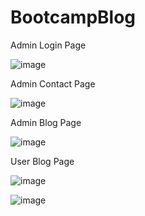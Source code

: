 # BootcampBlog

Admin Login Page

![image](https://github.com/melikesenacakir/BootcampBlog/assets/115591143/3814120b-bd94-405d-8a88-ecc1e3d4d6f4)

Admin Contact Page

![image](https://github.com/melikesenacakir/BootcampBlog/assets/115591143/9da6554c-9159-4024-8828-0367eabaa048)

Admin Blog Page

![image](https://github.com/melikesenacakir/BootcampBlog/assets/115591143/1f61fe41-96de-44d6-a6ef-0b3c4501c932)

User Blog Page

![image](https://github.com/melikesenacakir/BootcampBlog/assets/115591143/a1b8762b-87d1-40a3-8e1f-2727327aceee)

![image](https://github.com/melikesenacakir/BootcampBlog/assets/115591143/5c4cf7f1-7182-410e-bb88-01d9217a8d42)

